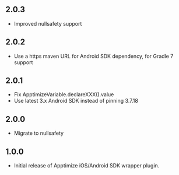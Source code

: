 ## 2.0.3

* Improved nullsafety support

## 2.0.2

* Use a https maven URL for Android SDK dependency, for Gradle 7 support 

## 2.0.1

* Fix ApptimizeVariable.declareXXX().value 
* Use latest 3.x Android SDK instead of pinning 3.7.18

## 2.0.0

* Migrate to nullsafety

## 1.0.0

* Initial release of Apptimize iOS/Android SDK wrapper plugin.
